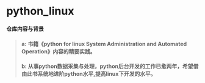 # python_linux

**仓库内容与背景**
>#### a: 书籍《python for linux System Administration and Automated Operation》内容的精要实践。
>#### b: 从事python数据采集与处理，python后台开发的工作已愈两年，希望借由此书系统地进阶python水平,提高linux下开发的水平。
